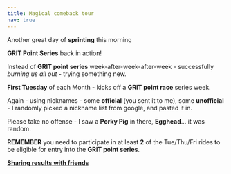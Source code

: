 ```yaml
---
title: Magical comeback tour
nav: true
---
```


Another great day of **sprinting** this morning

**GRIT Point Series** back in action!

Instead of **GRIT point series** week-after-week-after-week - successfully
*burning us all out* - trying something new.

**First Tuesday** of each Month - kicks off a **GRIT point race** series week.

Again - using nicknames - some **official** (you sent it to me), some
**unofficial** - I randomly picked a nickname list from google, and pasted it in.

Please take no offense - I saw a **Porky Pig** in there, **Egghead**... it was random.

**REMEMBER** you need to participate in at least **2** of the Tue/Thu/Fri rides
to be eligible for entry into the **GRIT point series**.

[**Sharing results with friends**](https://forums.zwift.com/t/sharing-results-with-friends/534276/18 "Sharing with friends at Zwift forum")

